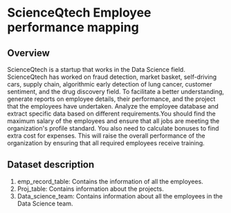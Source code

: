 # ScienceQtech Employee performance mapping

## Overview
ScienceQtech is a startup that works in the Data Science field. ScienceQtech has worked on fraud detection, market basket, self-driving cars, supply chain, algorithmic
early detection of lung cancer, customer sentiment, and the drug discovery field. To facilitate a better understanding, generate reports on employee details, their 
performance, and the project that the employees have undertaken. Analyze the employee database and extract specific data based on different requirements.You should find 
the maximum salary of the employees and ensure that all jobs are meeting the organization's profile standard. You also need to calculate bonuses to find extra cost for 
expenses. This will raise the overall performance of the organization by ensuring that all required employees receive training.

## Dataset description
1. emp_record_table: Contains the information of all the employees.
2. Proj_table: Contains information about the projects.
3. Data_science_team: Contains information about all the employees in the Data Science team.

